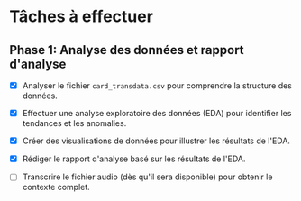 # Tâches à effectuer

## Phase 1: Analyse des données et rapport d'analyse

- [x] Analyser le fichier `card_transdata.csv` pour comprendre la structure des données.
- [x] Effectuer une analyse exploratoire des données (EDA) pour identifier les tendances et les anomalies.
- [x] Créer des visualisations de données pour illustrer les résultats de l'EDA.
- [x] Rédiger le rapport d'analyse basé sur les résultats de l'EDA.
- [ ] Transcrire le fichier audio (dès qu'il sera disponible) pour obtenir le contexte complet.


